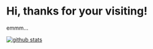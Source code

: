 # Hi, thanks for your visiting!

emmm...

[![github stats](https://github-readme-stats.vercel.app/api?username=crossoverJie&show_icons=true&theme=cobalt)](https://github.com/anuraghazra/github-readme-stats)




